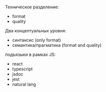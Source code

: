 




Техническое разделение:

 - format
 - quality

Два концептуальных уровня:

 - синтаксис (only format)
 - семантика/прагматика (format and quality)

подъязыки в рамках JS:
 - react
 - typescript
 - jsdoc
 - jest
 - natural lang